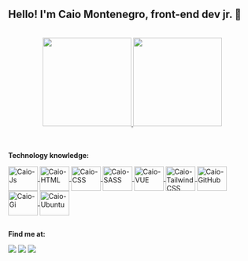 ## Hello! I'm Caio Montenegro, front-end dev jr. 👾
</br>
<div align="center">
  <a href="https://github.com/caiomontenegro">
  <img height="180em" src="https://github-readme-stats.vercel.app/api?username=caiomontenegro&show_icons=true&theme=tokyonight&include_all_commits=true&count_private=true"/>
  <img height="180em" src="https://github-readme-stats.vercel.app/api/top-langs/?username=caiomontenegro&layout=compact&langs_count=7&theme=tokyonight"/>
</div></a></br></br>


<b>Technology knowledge:</b>
<div style="display: inline_block">
<a href="https://www.javascript.com/">
<img align="center" alt="Caio-Js" height="50" width="60" src="https://cdn.jsdelivr.net/gh/devicons/devicon/icons/javascript/javascript-plain.svg" />
</a>
<a href="https://html.com/">
<img align="center" alt="Caio-HTML" height="50" width="60" src="https://cdn.jsdelivr.net/gh/devicons/devicon/icons/html5/html5-original.svg" />
</a>
<a href="https://www.w3.org/Style/CSS/Overview.en.html">
<img align="center" alt="Caio-CSS" height="50" width="60" src="https://cdn.jsdelivr.net/gh/devicons/devicon/icons/css3/css3-original.svg" />
</a>
<a href="https://sass-lang.com/">
<img align="center" alt="Caio-SASS" height="50" width="60" src="https://cdn.jsdelivr.net/gh/devicons/devicon/icons/sass/sass-original.svg" />
</a>
<a href="https://vuejs.org/">
<img align="center" alt="Caio-VUE" height="50" width="60" src="https://cdn.jsdelivr.net/gh/devicons/devicon/icons/vuejs/vuejs-original.svg" />
</a>
<a href="https://tailwindcss.com/">
<img align="center" alt="Caio-TailwindCSS" height="50" width="60" src="https://cdn.jsdelivr.net/gh/devicons/devicon/icons/tailwindcss/tailwindcss-plain.svg" />
</a>
<a href="https://github.com/">
<img align="center" alt="Caio-GitHub" height="50" width="60" src="https://cdn.jsdelivr.net/gh/devicons/devicon/icons/github/github-original.svg" />
</a>
  <a href="https://git-scm.com/">
<img align="center" alt="Caio-Gi" height="50" width="60" src="https://cdn.jsdelivr.net/gh/devicons/devicon/icons/git/git-original.svg" />
</a>
<a href="https://ubuntu.com/">
<img align="center" alt="Caio-Ubuntu" height="50" width="60" src="https://cdn.jsdelivr.net/gh/devicons/devicon/icons/ubuntu/ubuntu-plain.svg" />
</a>
</div>

##
<b>Find me at:</b>
<div>
<a href="https://www.linkedin.com/in/caio-montenegro/" target="_blank"><img src="https://img.shields.io/badge/-LinkedIn-%230077B5?style=for-the-badge&logo=linkedin&logoColor=white" target="_blank"></a>
<a href="https://www.instagram.com/caiozeu/" target="_blank"><img src="https://img.shields.io/badge/-Instagram-%23E4405F?style=for-the-badge&logo=instagram&logoColor=white" target="_blank"></a>
<!--  <a href="" target="_blank"><img src="https://img.shields.io/badge/Discord-7289DA?style=for-the-badge&logo=discord&logoColor=white" target="_blank"></a>  -->
<a href = "mailto:caio.dev17@gmail.com"><img src="https://img.shields.io/badge/-Gmail-%23333?style=for-the-badge&logo=gmail&logoColor=white" target="_blank"></a>
  
<!--   ![Snake animation](https://github.com/caiomontenegro/caiomontenegro/blob/output/github-contribution-grid-snake.svg) -->
</div>


  
  
          
          
